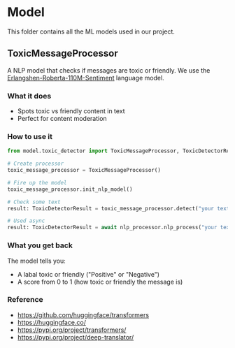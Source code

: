 # Model

This folder contains all the ML models used in our project.

## ToxicMessageProcessor
A NLP model that checks if messages are toxic or friendly. We use the [Erlangshen-Roberta-110M-Sentiment](https://huggingface.co/IDEA-CCNL/Erlangshen-Roberta-110M-Sentiment) language model.

### What it does
- Spots toxic vs friendly content in text
- Perfect for content moderation

### How to use it
```python
from model.toxic_detector import ToxicMessageProcessor, ToxicDetectorResult

# Create processor
toxic_message_processor = ToxicMessageProcessor()

# Fire up the model
toxic_message_processor.init_nlp_model()

# Check some text
result: ToxicDetectorResult = toxic_message_processor.detect("your text here")

# Used async
result: ToxicDetectorResult = await nlp_processor.nlp_process("your text here")
```

### What you get back
The model tells you:
- A labal toxic or friendly ("Positive" or "Negative")
- A score from 0 to 1 (how toxic or friendly the message is)

### Reference
- https://github.com/huggingface/transformers
- https://huggingface.co/
- https://pypi.org/project/transformers/
- https://pypi.org/project/deep-translator/
